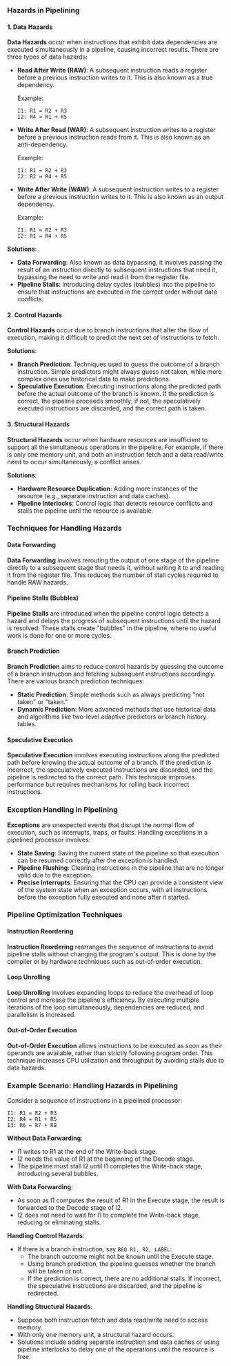 ### Hazards in Pipelining

#### 1. Data Hazards

**Data Hazards** occur when instructions that exhibit data dependencies are executed simultaneously in a pipeline, causing incorrect results. There are three types of data hazards:

- **Read After Write (RAW)**: A subsequent instruction reads a register before a previous instruction writes to it. This is also known as a true dependency.
  
  Example:
  ```
  I1: R1 = R2 + R3
  I2: R4 = R1 + R5
  ```

- **Write After Read (WAR)**: A subsequent instruction writes to a register before a previous instruction reads from it. This is also known as an anti-dependency.
  
  Example:
  ```
  I1: R1 = R2 + R3
  I2: R2 = R4 + R5
  ```

- **Write After Write (WAW)**: A subsequent instruction writes to a register before a previous instruction writes to it. This is also known as an output dependency.
  
  Example:
  ```
  I1: R1 = R2 + R3
  I2: R1 = R4 + R5
  ```

**Solutions**:
- **Data Forwarding**: Also known as data bypassing, it involves passing the result of an instruction directly to subsequent instructions that need it, bypassing the need to write and read it from the register file.
- **Pipeline Stalls**: Introducing delay cycles (bubbles) into the pipeline to ensure that instructions are executed in the correct order without data conflicts.

#### 2. Control Hazards

**Control Hazards** occur due to branch instructions that alter the flow of execution, making it difficult to predict the next set of instructions to fetch.

**Solutions**:
- **Branch Prediction**: Techniques used to guess the outcome of a branch instruction. Simple predictors might always guess not taken, while more complex ones use historical data to make predictions.
- **Speculative Execution**: Executing instructions along the predicted path before the actual outcome of the branch is known. If the prediction is correct, the pipeline proceeds smoothly; if not, the speculatively executed instructions are discarded, and the correct path is taken.

#### 3. Structural Hazards

**Structural Hazards** occur when hardware resources are insufficient to support all the simultaneous operations in the pipeline. For example, if there is only one memory unit, and both an instruction fetch and a data read/write need to occur simultaneously, a conflict arises.

**Solutions**:
- **Hardware Resource Duplication**: Adding more instances of the resource (e.g., separate instruction and data caches).
- **Pipeline Interlocks**: Control logic that detects resource conflicts and stalls the pipeline until the resource is available.

### Techniques for Handling Hazards

#### Data Forwarding

**Data Forwarding** involves rerouting the output of one stage of the pipeline directly to a subsequent stage that needs it, without writing it to and reading it from the register file. This reduces the number of stall cycles required to handle RAW hazards.

#### Pipeline Stalls (Bubbles)

**Pipeline Stalls** are introduced when the pipeline control logic detects a hazard and delays the progress of subsequent instructions until the hazard is resolved. These stalls create "bubbles" in the pipeline, where no useful work is done for one or more cycles.

#### Branch Prediction

**Branch Prediction** aims to reduce control hazards by guessing the outcome of a branch instruction and fetching subsequent instructions accordingly. There are various branch prediction techniques:

- **Static Prediction**: Simple methods such as always predicting "not taken" or "taken."
- **Dynamic Prediction**: More advanced methods that use historical data and algorithms like two-level adaptive predictors or branch history tables.

#### Speculative Execution

**Speculative Execution** involves executing instructions along the predicted path before knowing the actual outcome of a branch. If the prediction is incorrect, the speculatively executed instructions are discarded, and the pipeline is redirected to the correct path. This technique improves performance but requires mechanisms for rolling back incorrect instructions.

### Exception Handling in Pipelining

**Exceptions** are unexpected events that disrupt the normal flow of execution, such as interrupts, traps, or faults. Handling exceptions in a pipelined processor involves:

- **State Saving**: Saving the current state of the pipeline so that execution can be resumed correctly after the exception is handled.
- **Pipeline Flushing**: Clearing instructions in the pipeline that are no longer valid due to the exception.
- **Precise Interrupts**: Ensuring that the CPU can provide a consistent view of the system state when an exception occurs, with all instructions before the exception fully executed and none after it started.

### Pipeline Optimization Techniques

#### Instruction Reordering

**Instruction Reordering** rearranges the sequence of instructions to avoid pipeline stalls without changing the program's output. This is done by the compiler or by hardware techniques such as out-of-order execution.

#### Loop Unrolling

**Loop Unrolling** involves expanding loops to reduce the overhead of loop control and increase the pipeline's efficiency. By executing multiple iterations of the loop simultaneously, dependencies are reduced, and parallelism is increased.

#### Out-of-Order Execution

**Out-of-Order Execution** allows instructions to be executed as soon as their operands are available, rather than strictly following program order. This technique increases CPU utilization and throughput by avoiding stalls due to data hazards.

### Example Scenario: Handling Hazards in Pipelining

Consider a sequence of instructions in a pipelined processor:

```
I1: R1 = R2 + R3
I2: R4 = R1 + R5
I3: R6 = R7 + R8
```

**Without Data Forwarding**:
- I1 writes to R1 at the end of the Write-back stage.
- I2 needs the value of R1 at the beginning of the Decode stage.
- The pipeline must stall I2 until I1 completes the Write-back stage, introducing several bubbles.

**With Data Forwarding**:
- As soon as I1 computes the result of R1 in the Execute stage, the result is forwarded to the Decode stage of I2.
- I2 does not need to wait for I1 to complete the Write-back stage, reducing or eliminating stalls.

**Handling Control Hazards**:
- If there is a branch instruction, say `BEQ R1, R2, LABEL`:
  - The branch outcome might not be known until the Execute stage.
  - Using branch prediction, the pipeline guesses whether the branch will be taken or not.
  - If the prediction is correct, there are no additional stalls. If incorrect, the speculative instructions are discarded, and the pipeline is redirected.

**Handling Structural Hazards**:
- Suppose both instruction fetch and data read/write need to access memory.
- With only one memory unit, a structural hazard occurs.
- Solutions include adding separate instruction and data caches or using pipeline interlocks to delay one of the operations until the resource is free.